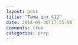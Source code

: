 ```yaml
---
layout: post
title: "Темы для 412"
date: 2014-09-30T17:55:00
comments: true
categories: prep 
---
```

